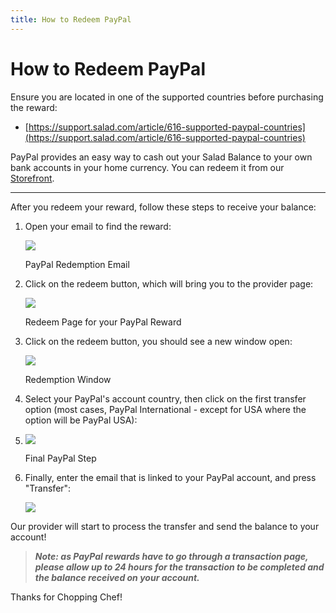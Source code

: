 ```yaml
---
title: How to Redeem PayPal
---
```


# How to Redeem PayPal

Ensure you are located in one of the supported countries before purchasing the reward:

- [https://support.salad.com/article/616-supported-paypal-countries](https://support.salad.com/article/616-supported-paypal-countries)

PayPal provides an easy way to cash out your Salad Balance to your own bank accounts in your home currency. You can
redeem it from our [Storefront](https://salad.com/store/search?q=PayPal&size=n_20_n).

---

After you redeem your reward, follow these steps to receive your balance:

1. Open your email to find the reward:

   ![](https://s3.amazonaws.com/helpscout.net/docs/assets/615b47bfca9e0011a4434693/images/673f22f5268fb643f63a5d24/file-AbwNu5JZr1.png)

   PayPal Redemption Email

2. Click on the redeem button, which will bring you to the provider page:

   ![](https://s3.amazonaws.com/helpscout.net/docs/assets/615b47bfca9e0011a4434693/images/673f22911f08a9604200343c/file-vjNmpE2JP7.png)

   Redeem Page for your PayPal Reward

3. Click on the redeem button, you should see a new window open:

   ![](https://s3.amazonaws.com/helpscout.net/docs/assets/615b47bfca9e0011a4434693/images/673f234a253ee02cb10713b9/file-aFB5yUq0Pf.png)

   Redemption Window

4. Select your PayPal's account country, then click on the first transfer option (most cases, PayPal International -
   except for USA where the option will be PayPal USA):
5. ![](https://s3.amazonaws.com/helpscout.net/docs/assets/615b47bfca9e0011a4434693/images/673f24ca1f08a9604200343f/file-W0f6crp9Z9.png)

   Final PayPal Step

6. Finally, enter the email that is linked to your PayPal account, and press "Transfer":

   ![](https://s3.amazonaws.com/helpscout.net/docs/assets/615b47bfca9e0011a4434693/images/673f2538442d517d60d26e4d/file-fXiVkoBUVw.png)

Our provider will start to process the transfer and send the balance to your account!

> **_Note: as PayPal rewards have to go through a transaction page, please allow up to 24 hours for the transaction to
> be completed and the balance received on your account._**

Thanks for Chopping Chef!
